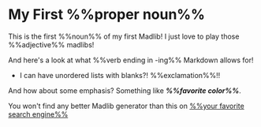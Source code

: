 My First %%proper noun%%
===============

This is the first %%noun%% of my first Madlib! I just love to play those %%adjective%% madlibs!

And here's a look at what %%verb ending in -ing%% Markdown allows for! 

- I can have unordered lists with blanks?! %%exclamation%%!!

And how about some emphasis? Something like **_%%favorite color%%_**.

You won't find any better Madlib generator than this on [%%your favorite search engine%%](https://www.bing.com)